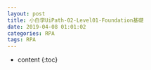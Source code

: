 ```yaml
---
layout: post
title: 小白学UiPath-02-Level01-Foundation基礎
date: 2019-04-08 01:01:02
categories: RPA
tags: RPA
---
```

* content
{:toc}


